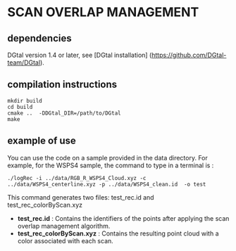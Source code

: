 # SCAN OVERLAP MANAGEMENT 
## dependencies
DGtal version 1.4 or later, see [DGtal installation] (https://github.com/DGtal-team/DGtal).
## compilation instructions
```
mkdir build
cd build
cmake ..  -DDGtal_DIR=/path/to/DGtal
make
```
## example of use
You can use the code on a sample provided in the data directory. For example, for the WSPS4 sample, the command to type in a terminal is : 
```
./logRec -i ../data/RGB_R_WSPS4_Cloud.xyz -c ../data/WSPS4_centerline.xyz -p ../data/WSPS4_clean.id  -o test
```
This command generates two files: test_rec.id and test_rec_colorByScan.xyz

- **test_rec.id** : Contains the identifiers of the points after applying the scan overlap management algorithm. 
- **test_rec_colorByScan.xyz** : Contains the resulting point cloud with a color associated with each scan.